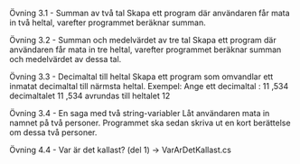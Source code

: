 Övning 3.1 - Summan av två tal
Skapa ett program där användaren får mata in två heltal, varefter programmet
beräknar summan.

Övning 3.2 - Summan och medelvärdet av tre tal
Skapa ett program där användaren får mata in tre heltal, varefter programmet
beräknar summan och medelvärdet av dessa tal.

Övning 3.3 - Decimaltal till heltal
Skapa ett program som omvandlar ett inmatat decimaltal till närmsta heltal.
Exempel:
Ange ett decimaltal : 11 ,534
decimaltalet 11 ,534 avrundas till heltalet 12

Övning 3.4 - En saga med två string-variabler
Låt användaren mata in namnet på två personer. Programmet ska sedan skriva
ut en kort berättelse om dessa två personer.

Övning 4.4 - Var är det kallast? (del 1)
-> VarArDetKallast.cs
